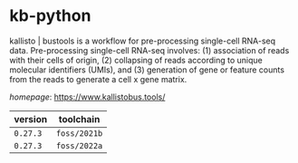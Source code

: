 # kb-python

kallisto | bustools is a workflow for pre-processing single-cell RNA-seq data.  Pre-processing single-cell RNA-seq involves: (1) association of reads with their cells of origin,  (2) collapsing of reads according to unique molecular identifiers (UMIs), and (3) generation of  gene or feature counts from the reads to generate a cell x gene matrix.

*homepage*: <https://www.kallistobus.tools/>

version | toolchain
--------|----------
``0.27.3`` | ``foss/2021b``
``0.27.3`` | ``foss/2022a``
